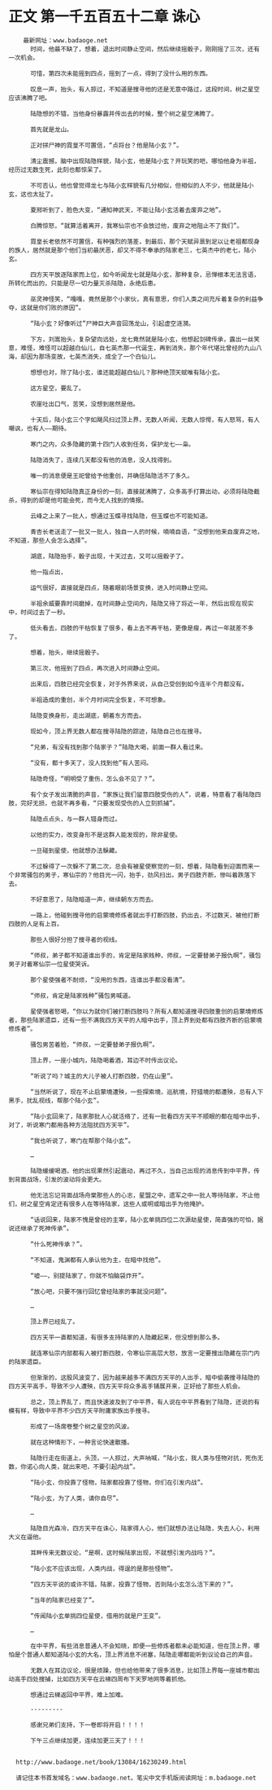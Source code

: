 # 正文 第一千五百五十二章 诛心
        最新网址：www.badaoge.net
          时间，他最不缺了，想着，退出时间静止空间，然后继续摇骰子，刚刚摇了三次，还有一次机会。
      
          可惜，第四次未能摇到四点，摇到了一点，得到了没什么用的东西。
      
          叹息一声，抬头，有人掠过，不知道是搜寻他的还是无意中路过，这段时间，树之星空应该沸腾了吧。
      
          陆隐想的不错，当他身份暴露并传出去的时候，整个树之星空沸腾了。
      
          首先就是龙山。
      
          正对拼尸神的霓皇不可置信，“点将台？他是陆小玄？”。
      
          清尘震撼，脑中出现陆隐样貌，陆小玄，他是陆小玄？开玩笑的吧，哪怕他身为半祖，经历过无数生死，此刻也都惊呆了。
      
          不可否认，他也曾觉得龙七与陆小玄样貌有几分相似，但相似的人不少，他就是陆小玄，这也太扯了。
      
          夏邢听到了，脸色大变，“通知神武天，不能让陆小玄活着去废弃之地”。
      
          白腾惊怒，“就算活着离开，我寒仙宗也不会放过他，废弃之地阻止不了我们”。
      
          霓皇长老依然不可置信，有种强烈的落差，到最后，那个天赋异禀到足以让老祖都现身的族人，居然就是那个他们当初最厌恶，却又不得不奉承的陆家老三，七英杰中的老七，陆小玄。
      
          四方天平放逐陆家而上位，如今听闻龙七就是陆小玄，那种复杂，忌惮根本无法言语，所转化而出的，只能是尽一切力量灭杀陆隐，永绝后患。
      
          巫灵神怪笑，“嘎嘎，竟然是那个小家伙，真有意思，你们人类之间充斥着复杂的利益争夺，这就是你们败的原因”。
      
          “陆小玄？好像听过”尸神巨大声音回荡龙山，引起虚空涟漪。
      
          下方，刘嵩抬头，复杂望向远处，龙七竟然就是陆小玄，他想起剑碑传承，露出一丝笑意，难怪，难怪可以超越白仙儿，自七英杰那一代诞生，再到消失，那个年代堪比曾经的九山八海，却因为那场变故，七英杰消失，成全了一个白仙儿。
      
          想想也对，除了陆小玄，谁还能超越白仙儿？那种绝顶天赋唯有陆小玄。
      
          这方星空，要乱了。
      
          农崖吐出口气，苦笑，没想到居然是他。
      
          十天后，陆小玄三个字如飓风扫过顶上界，无数人听闻，无数人惊愕，有人怒骂，有人嘲讽，也有人——期待。
      
          寒门之内，众多隐藏的第十四门人收到任务，保护龙七——枭。
      
          陆隐消失了，连续几天都没有他的消息，没人找得到。
      
          唯一的消息便是王祀曾给予他重创，并确信陆隐活不了多久。
      
          寒仙宗在得知陆隐真正身份的一刻，直接就沸腾了，众多高手打算出动，必须将陆隐截杀，得到的却是他可能会死，而今无人找到的情报。
      
          云峰之上来了一批人，想通过玉蝶寻找陆隐，但玉蝶也不可能知道。
      
          青杏长老送走了一批又一批人，独自一人的时候，喃喃自语，“没想到他来自废弃之地，不知道，那些人会怎么选择”。
      
          湖底，陆隐抬手，骰子出现，十天过去，又可以摇骰子了。
      
          他一指点出，
      
          运气很好，直接就是四点，随着眼前场景变换，进入时间静止空间。
      
          半祖余威要靠时间磨掉，在时间静止空间内，陆隐又待了将近一年，然后出现在现实中，时间过去了一秒。
      
          低头看去，四肢的干枯恢复了很多，看上去不再干枯，更像是瘦，再过一年就差不多了。
      
          想着，抬头，继续摇骰子。
      
          第三次，他摇到了四点，再次进入时间静止空间。
      
          出来后，四肢已经完全恢复，对于外界来说，从自己受创到如今连半个月都没有。
      
          半祖造成的重创，半个月时间完全恢复，不可想象。
      
          陆隐变换身形，走出湖底，朝着东方而去。
      
          现如今，顶上界无数人都在搜寻陆隐的踪迹，陆隐自己也在搜寻。
      
          “兄弟，有没有找到那个陆家子？”陆隐大喝，前面一群人看过来。
      
          “没有，都十多天了，没人找到他”有人苦闷。
      
          陆隐奇怪，“明明受了重伤，怎么会不见了？”。
      
          有个女子发出清脆的声音，“家族让我们留意四肢受伤的人”，说着，特意看了看陆隐四肢，完好无损，也就不再多看，“只要发现受伤的人立刻抓捕”。
      
          陆隐点点头，与一群人错身而过。
      
          以他的实力，改变身形不是这群人能发现的，除非星使。
      
          一旦碰到星使，他就想办法躲藏。
      
          不过躲得了一次躲不了第二次，总会有被星使察觉的一刻，想着，陆隐看到迎面而来一个非常骚包的男子，寒仙宗的？他目光一闪，抬手，劲风扫出，男子四肢齐断，惨叫着跌落下去。
      
          不好意思了，陆隐暗道一声，继续朝东方而去。
      
          一路上，他碰到搜寻他的启蒙境修炼者就出手打断四肢，扔出去，不过数天，被他打断四肢的人足有上百。
      
          那些人很好分担了搜寻者的视线。
      
          “师叔，弟子都不知道谁出手的，肯定是陆家贱种，师叔，一定要替弟子报仇啊”，骚包男子对着寒仙宗一位星使哭诉。
      
          那个星使强者不耐烦，“没用的东西，连谁出手都没看清”。
      
          “师叔，肯定是陆家贱种”骚包男喊道。
      
          星使强者怒喝，“你以为就你们被打断四肢吗？所有人都知道搜寻四肢重创的启蒙境修炼者，那些陆家遗臣，还有一些不满我四方天平的人暗中出手，顶上界到处都有四肢齐断的启蒙境修炼者”。
      
          骚包男苦着脸，“师叔，一定要替弟子报仇啊”。
      
          顶上界，一座小城内，陆隐喝着酒，耳边不时传出议论。
      
          “听说了吗？城主的大儿子被人打断四肢，仍在山里”。
      
          “当然听说了，现在不止启蒙境遭殃，一些探索境，巡航境，狩猎境的都遭殃，总有人下黑手，扰乱视线，帮那个陆小玄”。
      
          “陆小玄回来了，陆家那批人心就活络了，还有一批看四方天平不顺眼的都在暗中出手，对了，听说寒门都用各种方法阻扰四方天平”。
      
          “我也听说了，寒门在帮那个陆小玄”。
      
          …
      
          陆隐缓缓喝酒，他的出现果然引起震动，再过不久，当自己出现的消息传到中平界，传到背面战场，引发的波动将会更大。
      
          他无法忘记背面战场舟棠那些人的心志，星盟之中，遗军之中一批人等待陆家，不止他们，树之星空肯定还有很多人在等待陆家，这些人或明或暗出手为他掩护。
      
          “话说回来，陆家不愧是曾经的主宰，陆小玄单挑四位二次源劫星使，简直强的可怕，据说还继承了死神传承”。
      
          “什么死神传承？”。
      
          “不知道，鬼渊都有人承认他为主，在暗中找他”。
      
          “嘘——，别提陆家了，你就不怕脑袋炸开”。
      
          “放心吧，只要不强行回忆曾经陆家的事就没问题”。
      
          …
      
          顶上界已经乱了。
      
          四方天平一直都知道，有很多支持陆家的人隐藏起来，但没想到那么多。
      
          就连寒仙宗内部都有人被打断四肢，令寒仙宗高层大怒，放言一定要搜出隐藏在宗门内的陆家遗臣。
      
          但渐渐的，这股风波变了，因为越来越多不满四方天平的人出手，暗中偷袭搜寻陆隐的四方天平高手，导致不少人遭殃，四方天平将众多高手铺展开来，正好给了那些人机会。
      
          总之，顶上界乱了，而且快速波及到了中平界，有人说在中平界看到了陆隐，还说的有模有样，导致中平界不少四方天平附庸家族出手搜寻。
      
          形成了一场席卷整个树之星空的风波。
      
          就在这种情形下，一种言论快速散播。
      
          陆隐行走在街道上，头顶，一人掠过，大声呐喊，“陆小玄，我人类与怪物对抗，死伤无数，你诺心向人类，就出来吧，不要引起内战”。
      
          “陆小玄，你投靠了怪物，陆家都投靠了怪物，你们在引发内战”。
      
          “陆小玄，为了人类，请你自尽”。
      
          …
      
          陆隐目光森冷，四方天平在诛心，陆家得人心，他们就想办法让陆隐，失去人心，利用大义在逼他。
      
          耳畔传来无数议论，“是啊，这时候陆家出现，不就想引发内战吗？”。
      
          “陆小玄不应该出现，人类内战，得逞的是那些怪物”。
      
          “四方天平说的或许不错，陆家，投靠了怪物，否则陆小玄怎么活下来的？”。
      
          “当年的陆家已经变了”。
      
          “传闻陆小玄单挑四位星使，借用的就是尸王变”。
      
          …
      
          在中平界，有些消息普通人不会知晓，即便一些修炼者都未必能知道，但在顶上界，哪怕是个普通人都知道陆小玄的大名，顶上界消息不闭塞，陆隐走哪都能听到议论自己的声音。
      
          无数人在耳边议论，很是烦躁，但也给他带来了很多消息，比如顶上界每一座城市都出动高手四处搜捕，比如四方天平在云梯四周布下天罗地网等着抓他。
      
          想通过云梯返回中平界，难上加难。
      
          ---------
      
          感谢兄弟们支持，下一卷即将开启！！！！
      
          下午三点继续加更，连续加更三天了！！！
      
      
      http://www.badaoge.net/book/13084/16230249.html
      
      请记住本书首发域名：www.badaoge.net。笔尖中文手机版阅读网址：m.badaoge.net